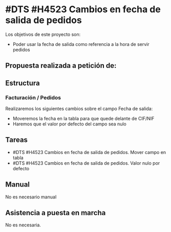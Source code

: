 # #DTS #H4523 Cambios en fecha de salida de pedidos

Los objetivos de este proyecto son:
+ Poder usar la fecha de salida como referencia a la hora de servir pedidos

## Propuesta realizada a petición de:


## Estructura

### Facturación / Pedidos
Realizaremos los siguientes cambios sobre el campo Fecha de salida:

+ Moveremos la fecha en la tabla para que quede delante de CIF/NIF
+ Haremos que el valor por defecto del campo sea nulo



## Tareas
* #DTS #H4523 Cambios en fecha de salida de pedidos. Mover campo en tabla
* #DTS #H4523 Cambios en fecha de salida de pedidos. Valor nulo por defecto


## Manual
No es necesario manual

## Asistencia a puesta en marcha
No es necesaria.
